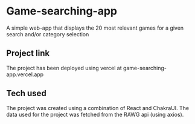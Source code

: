 # Game-searching-app
A simple web-app that displays the 20 most relevant games for a given search and/or category selection

## Project link
The project has been deployed using vercel at game-searching-app.vercel.app

## Tech used
The project was created using a combination of React and ChakraUI. The data used for the project was fetched from the RAWG api (using axios). 
